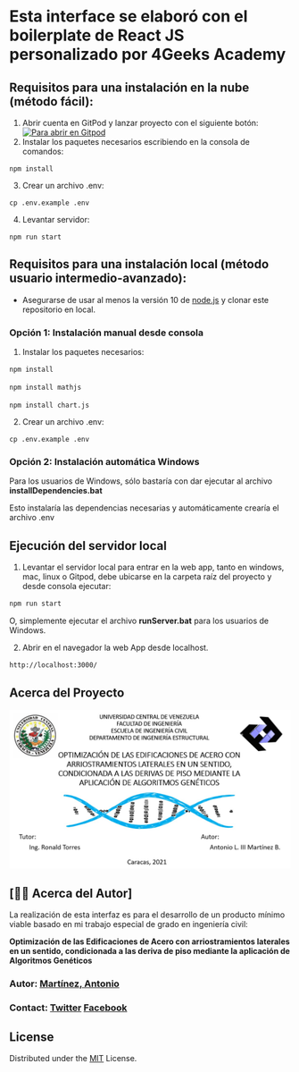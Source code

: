 



# Esta interface se elaboró con el boilerplate de React JS personalizado por 4Geeks Academy

## Requisitos para una instalación en la nube (método fácil):
1. Abrir cuenta en GitPod y lanzar proyecto con el siguiente botón: 
[![Para abrir en Gitpod](https://gitpod.io/button/open-in-gitpod.svg)](https://gitpod.io#https://github.com/metantonio/tesis-ucv-ui.git)
2. Instalar los paquetes necesarios escribiendo en la consola de comandos:
```
npm install
```
3. Crear un archivo .env:
```
cp .env.example .env
```
4. Levantar servidor:
```
npm run start
```
## Requisitos para una instalación local (método usuario intermedio-avanzado):
- Asegurarse de usar al menos la versión 10 de [node.js](https://nodejs.org/es/download/) y clonar este repositorio en local.

### Opción 1: Instalación manual desde consola

1. Instalar los paquetes necesarios:
```
npm install

npm install mathjs

npm install chart.js
```
2. Crear un archivo .env:
```
cp .env.example .env
```

### Opción 2: Instalación automática Windows

Para los usuarios de Windows, sólo bastaría con dar ejecutar al archivo **installDependencies.bat**

Esto instalaría las dependencias necesarias y automáticamente crearía el archivo .env

## Ejecución del servidor local
1. Levantar el servidor local para entrar en la web app, tanto en windows, mac, linux o Gitpod, debe ubicarse en la carpeta raíz del proyecto y desde consola ejecutar:

```bash
npm run start
```
O, simplemente ejecutar el archivo **runServer.bat** para los usuarios de Windows.

2. Abrir en el navegador la web App desde localhost.
```bash
http://localhost:3000/
```

<!-- ABOUT THE PROJECT -->
## Acerca del Proyecto

![Image text](https://github.com/metantonio/tesis-ucv-ui/blob/main/docs/presentation.jpg)

## [🙎‍♂️ Acerca del Autor]

La realización de esta interfaz es para el desarrollo de un producto mínimo viable basado en mi trabajo especial de grado en ingeniería civil: 

**Optimización de las Edificaciones de Acero con arriostramientos laterales en un sentido, condicionada a las deriva de piso mediante la aplicación de Algoritmos Genéticos**

### Autor: [Martínez, Antonio](https://github.com/metantonio)
### Contact: [Twitter](https://twitter.com/metantonio) [Facebook](https://www.facebook.com/metantonio/)

## License
Distributed under the [MIT](https://choosealicense.com/licenses/mit/) License.